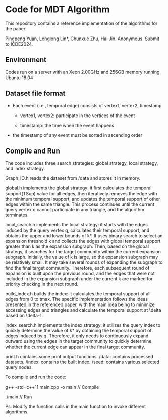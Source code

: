 # Code for MDT  Algorithm

This repository contains a reference implementation of the algorithms for the paper:

Pingpeng Yuan, Longlong Lin*, Chunxue Zhu, Hai Jin. Anonymous. Submit to ICDE2024.

## Environment

Codes run on a server with an Xeon 2.00GHz and 256GB memory running Ubuntu 18.04

## Dataset file format

- Each event (i.e., temporal edge) consists of vertex1, vertex2, timestamp

	- vertex1, vertex2: participate in the vertices of the event

	- timestamp: the time when the event happens

- the timestamp of any event must be sorted in ascending order

## Compile and Run

The code includes three search strategies: global strategy, local strategy, and index strategy.

Graph_IO.h reads the dataset from /data and stores it in memory.

global.h implements the global strategy: it first calculates the temporal support(TSup) value for all edges, then iteratively removes the edge with the minimum temporal support, and updates the temporal support of other edges within the same triangle. This process continues until the current query vertex q cannot participate in any triangle, and the algorithm terminates.

local_search.h implements the local strategy: it starts with the edges induced by the query vertex q, calculates their temporal support, and obtains the upper and lower bounds of k*. It uses binary search to select an expansion threshold k and collects the edges with global temporal support greater than k as the expansion subgraph. Then, based on the global strategy, it searches for the target community within the current expansion subgraph. Initially, the value of k is large, so the expansion subgraph may be relatively small. It may take several rounds of expanding the subgraph to find the final target community. Therefore, each subsequent round of expansion is built upon the previous round, and the edges that were not included in the expansion subgraph under the current k are marked for priority checking in the next round.

build_index.h builds the index: it calculates the temporal support of all edges from 0 to tmax. The specific implementation follows the ideas presented in the referenced paper, with the main idea being to minimize accessing edges and triangles and calculate the temporal support at \delta based on \delta-1.

index_search.h implements the index strategy: it utilizes the query index to quickly determine the value of k* by obtaining the temporal support of edges induced by q. Therefore, it only needs to continuously expand outward using the edges in the target community to quickly determine whether the current edge can appear in the final target community.

print.h contains some print output functions.
/data: contains processed datasets.
/index: contains the built index.
/seed: contains various selected query nodes.

To compile and run the code:

g++ -std=c++11 main.cpp -o main // Compile

./main 				// Run

Ps: Modify the function calls in the main function to invoke different algorithms.
